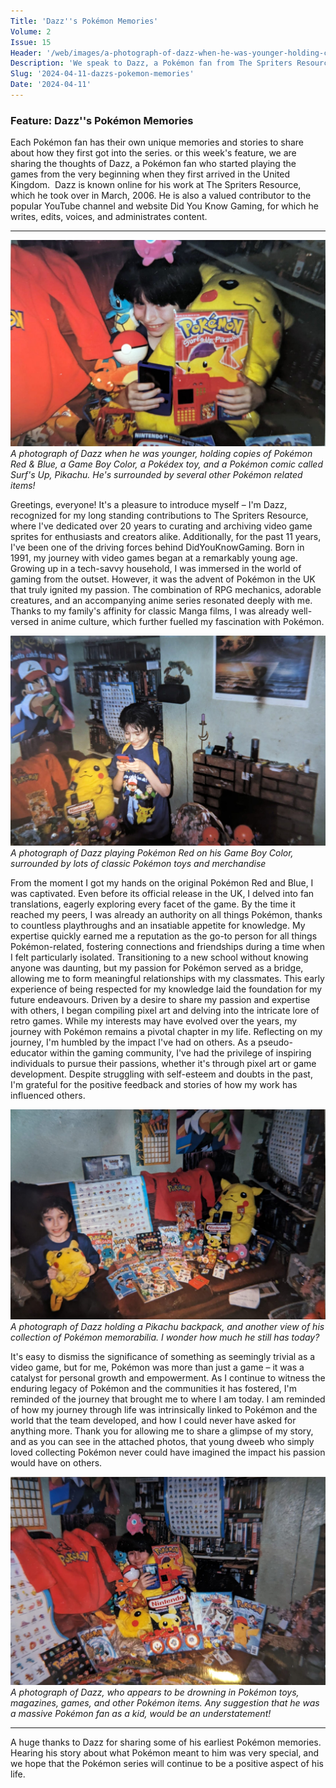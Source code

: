 ```yaml
---
Title: 'Dazz''s Pokémon Memories'
Volume: 2
Issue: 15
Header: '/web/images/a-photograph-of-dazz-when-he-was-younger-holding-copies-of-pokemon-red-blue-a-game-boy-color-a-poked.jpeg'
Description: 'We speak to Dazz, a Pokémon fan from The Spriters Resource and Did You Know Gaming, who shares his memories of Pokémon during his childhood. We also have the latest Pokémon news!'
Slug: '2024-04-11-dazzs-pokemon-memories'
Date: '2024-04-11'
---
```

### Feature: Dazz''s Pokémon Memories
Each Pokémon fan has their own unique memories and stories to share about how they first got into the series. or this week's feature, we are sharing the thoughts of Dazz, a Pokémon fan who started playing the games from the very beginning when they first arrived in the United Kingdom. 
Dazz is known online for his work at The Spriters Resource, which he took over in March, 2006. He is also a valued contributor to the popular YouTube channel and website Did You Know Gaming, for which he writes, edits, voices, and administrates content.
* * *

[![A photograph of Dazz when he was younger, holding copies of Pokémon Red & Blue, a Game Boy Color, a Pokédex toy, and a Pokémon comic called Surf's Up, Pikachu. He's surrounded by several other Pokémon related items!](/web/images/a-photograph-of-dazz-when-he-was-younger-holding-copies-of-pokemon-red-blue-a-game-boy-color-a-poked.jpeg)](/web/images/a-photograph-of-dazz-when-he-was-younger-holding-copies-of-pokemon-red-blue-a-game-boy-color-a-poked.jpeg)*A photograph of Dazz when he was younger, holding copies of Pokémon Red & Blue, a Game Boy Color, a Pokédex toy, and a Pokémon comic called Surf's Up, Pikachu. He's surrounded by several other Pokémon related items!*

Greetings, everyone! It's a pleasure to introduce myself – I'm Dazz, recognized for my long standing contributions to The Spriters Resource, where I've dedicated over 20 years to curating and archiving video game sprites for enthusiasts and creators alike. Additionally, for the past 11 years, I've been one of the driving forces behind DidYouKnowGaming.
Born in 1991, my journey with video games began at a remarkably young age. Growing up in a tech-savvy household, I was immersed in the world of gaming from the outset. However, it was the advent of Pokémon in the UK that truly ignited my passion. The combination of RPG mechanics, adorable creatures, and an accompanying anime series resonated deeply with me. Thanks to my family's affinity for classic Manga films, I was already well-versed in anime culture, which further fuelled my fascination with Pokémon.

[![A photograph of Dazz playing Pokémon Red on his Game Boy Color, surrounded by lots of classic Pokémon toys and merchandise](/web/images/a-photograph-of-dazz-playing-pokemon-red-on-his-game-boy-color-surrounded-by-lots-of-classic-pokemon.jpeg)](/web/images/a-photograph-of-dazz-playing-pokemon-red-on-his-game-boy-color-surrounded-by-lots-of-classic-pokemon.jpeg)*A photograph of Dazz playing Pokémon Red on his Game Boy Color, surrounded by lots of classic Pokémon toys and merchandise*

From the moment I got my hands on the original Pokémon Red and Blue, I was captivated. Even before its official release in the UK, I delved into fan translations, eagerly exploring every facet of the game. By the time it reached my peers, I was already an authority on all things Pokémon, thanks to countless playthroughs and an insatiable appetite for knowledge.
My expertise quickly earned me a reputation as the go-to person for all things Pokémon-related, fostering connections and friendships during a time when I felt particularly isolated. Transitioning to a new school without knowing anyone was daunting, but my passion for Pokémon served as a bridge, allowing me to form meaningful relationships with my classmates.
This early experience of being respected for my knowledge laid the foundation for my future endeavours. Driven by a desire to share my passion and expertise with others, I began compiling pixel art and delving into the intricate lore of retro games. While my interests may have evolved over the years, my journey with Pokémon remains a pivotal chapter in my life. Reflecting on my journey, I'm humbled by the impact I've had on others. As a pseudo-educator within the gaming community, I've had the privilege of inspiring individuals to pursue their passions, whether it's through pixel art or game development. Despite struggling with self-esteem and doubts in the past, I'm grateful for the positive feedback and stories of how my work has influenced others.

[![A photograph of Dazz holding a Pikachu backpack, and another view of his collection of Pokémon memorabilia. I wonder how much he still has today?](/web/images/a-photograph-of-dazz-holding-a-pikachu-backpack-and-another-view-of-his-collection-of-pokemon-memora.jpeg)](/web/images/a-photograph-of-dazz-holding-a-pikachu-backpack-and-another-view-of-his-collection-of-pokemon-memora.jpeg)*A photograph of Dazz holding a Pikachu backpack, and another view of his collection of Pokémon memorabilia. I wonder how much he still has today?*

It's easy to dismiss the significance of something as seemingly trivial as a video game, but for me, Pokémon was more than just a game – it was a catalyst for personal growth and empowerment. As I continue to witness the enduring legacy of Pokémon and the communities it has fostered, I'm reminded of the journey that brought me to where I am today. I am reminded of how my journey through life was intrinsically linked to Pokémon and the world that the team developed, and how I could never have asked for anything more.
Thank you for allowing me to share a glimpse of my story, and as you can see in the attached photos, that young dweeb who simply loved collecting Pokémon never could have imagined the impact his passion would have on others.

[![A photograph of Dazz, who appears to be drowning in Pokémon toys, magazines, games, and other Pokémon items. Any suggestion that he was a massive Pokémon fan as a kid, would be an understatement!](/web/images/a-photograph-of-dazz-who-appears-to-be-drowning-in-pokemon-toys-magazines-games-and-other-pokemon-it.jpeg)](/web/images/a-photograph-of-dazz-who-appears-to-be-drowning-in-pokemon-toys-magazines-games-and-other-pokemon-it.jpeg)*A photograph of Dazz, who appears to be drowning in Pokémon toys, magazines, games, and other Pokémon items. Any suggestion that he was a massive Pokémon fan as a kid, would be an understatement!*

* * *
A huge thanks to Dazz for sharing some of his earliest Pokémon memories. Hearing his story about what Pokémon meant to him was very special, and we hope that the Pokémon series will continue to be a positive aspect of his life.